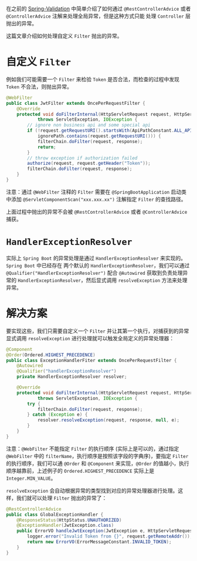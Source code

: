 在之前的 [Spring-Validation](/blog/2024/spring-validation-intro) 中简单介绍了如何通过
`@RestControllerAdvice` 或者 `@ControllerAdvice` 注解来处理全局异常，但是这种方式只能
处理 `Controller` 层抛出的异常。

这篇文章介绍如何处理自定义 `Filter` 抛出的异常。

# 自定义 `Filter`
例如我们可能需要一个 `Filter` 来检验 `Token` 是否合法，而检查的过程中发现 `Token` 不合法，则抛出异常。

```java
@WebFilter
public class JwtFilter extends OncePerRequestFilter {
    @Override
    protected void doFilterInternal(HttpServletRequest request, HttpServletResponse response, FilterChain filterChain)
            throws ServletException, IOException {
        // ignore non business api and some special api
        if (!request.getRequestURI().startsWith(ApiPathConstant.ALL_API_PREFIX) ||
            ignorePath.contains(request.getRequestURI())) {
            filterChain.doFilter(request, response);
            return;
        }
        // throw exception if authorization failed
        authorize(request, request.getHeader("Token"));
        filterChain.doFilter(request, response);
    }
}
```

注意：通过 `@WebFilter` 注释的 `Filter` 需要在 `@SpringBootApplication` 启动类中添加
`@ServletComponentScan("xxx.xxx.xx")` 注解指定 `Filter` 的查找路径。

上面过程中抛出的异常不会被 `@RestControllerAdvice` 或者 `@ControllerAdvice` 捕获。

# `HandlerExceptionResolver`
实际上 `Spring Boot` 的异常处理是通过 `HandlerExceptionResolver` 来实现的。`Spring Boot` 中已经存在
两个默认的 `HandlerExceptionResolver`，我们可以通过 `@Qualifier("HandlerExceptionResolver")` 配合
`@Autowired` 获取到负责处理异常的 `HandlerExceptionResolver`，然后显式调用 `resolveException` 方法来处理异常。

# 解决方案
要实现这些，我们只需要自定义一个 `Filter` 并让其第一个执行，对捕获到的异常显式调用 `resolveException`
进行处理就可以触发全局定义的异常处理器：

```java
@Component
@Order(Ordered.HIGHEST_PRECEDENCE)
public class ExceptionHandlerFiter extends OncePerRequestFilter {
    @Autowired
    @Qualifier("handlerExceptionResolver")
    private HandlerExceptionResolver resolver;

    @Override
    protected void doFilterInternal(HttpServletRequest request, HttpServletResponse response, FilterChain filterChain)
            throws ServletException, IOException {
        try {
            filterChain.doFilter(request, response);
        } catch (Exception e) {
            resolver.resolveException(request, response, null, e);
        }
    }
}
```

注意：`@WebFilter` 不能指定 `Filter` 的执行顺序 (实际上是可以的，通过指定 `@WebFilter` 中的
`filterName`，执行顺序是按照该字段的字典序)，要指定 `Filter` 的执行顺序，我们可以通 `@Order` 和
`@Component` 来实现，`@Order` 的值越小，执行顺序越靠前，上述例子的 `Ordered.HIGHEST_PRECEDENCE`
实际上是 `Integer.MIN_VALUE`。

`resolveException` 会自动根据异常的类型找到对应的异常处理器进行处理。这样，我们就可以处理 `Filter`
抛出的异常了：

```java
@RestControllerAdvice
public class GlobalExceptionHandler {
    @ResponseStatus(HttpStatus.UNAUTHORIZED)
    @ExceptionHandler(JwtException.class)
    public ErrorVO handleJwtException(JwtException e, HttpServletRequest request) {
        logger.error("Invalid Token from {}", request.getRemoteAddr());
        return new ErrorVO(ErrorMessageConstant.INVALID_TOKEN);
    }
}
```
